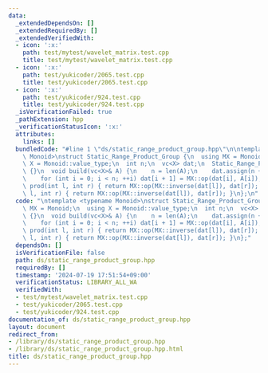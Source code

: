 ```yaml
---
data:
  _extendedDependsOn: []
  _extendedRequiredBy: []
  _extendedVerifiedWith:
  - icon: ':x:'
    path: test/mytest/wavelet_matrix.test.cpp
    title: test/mytest/wavelet_matrix.test.cpp
  - icon: ':x:'
    path: test/yukicoder/2065.test.cpp
    title: test/yukicoder/2065.test.cpp
  - icon: ':x:'
    path: test/yukicoder/924.test.cpp
    title: test/yukicoder/924.test.cpp
  _isVerificationFailed: true
  _pathExtension: hpp
  _verificationStatusIcon: ':x:'
  attributes:
    links: []
  bundledCode: "#line 1 \"ds/static_range_product_group.hpp\"\n\ntemplate <typename\
    \ Monoid>\nstruct Static_Range_Product_Group {\n  using MX = Monoid;\n  using\
    \ X = Monoid::value_type;\n  int n;\n  vc<X> dat;\n  Static_Range_Product_Group()\
    \ {}\n  void build(vc<X>& A) {\n    n = len(A);\n    dat.assign(n + 1, MX::unit());\n\
    \    for (int i = 0; i < n; ++i) dat[i + 1] = MX::op(dat[i], A[i]);\n  }\n  X\
    \ prod(int l, int r) { return MX::op(MX::inverse(dat[l]), dat[r]); }\n  X sum(int\
    \ l, int r) { return MX::op(MX::inverse(dat[l]), dat[r]); }\n};\n"
  code: "\ntemplate <typename Monoid>\nstruct Static_Range_Product_Group {\n  using\
    \ MX = Monoid;\n  using X = Monoid::value_type;\n  int n;\n  vc<X> dat;\n  Static_Range_Product_Group()\
    \ {}\n  void build(vc<X>& A) {\n    n = len(A);\n    dat.assign(n + 1, MX::unit());\n\
    \    for (int i = 0; i < n; ++i) dat[i + 1] = MX::op(dat[i], A[i]);\n  }\n  X\
    \ prod(int l, int r) { return MX::op(MX::inverse(dat[l]), dat[r]); }\n  X sum(int\
    \ l, int r) { return MX::op(MX::inverse(dat[l]), dat[r]); }\n};"
  dependsOn: []
  isVerificationFile: false
  path: ds/static_range_product_group.hpp
  requiredBy: []
  timestamp: '2024-07-19 17:51:54+09:00'
  verificationStatus: LIBRARY_ALL_WA
  verifiedWith:
  - test/mytest/wavelet_matrix.test.cpp
  - test/yukicoder/2065.test.cpp
  - test/yukicoder/924.test.cpp
documentation_of: ds/static_range_product_group.hpp
layout: document
redirect_from:
- /library/ds/static_range_product_group.hpp
- /library/ds/static_range_product_group.hpp.html
title: ds/static_range_product_group.hpp
---
```

